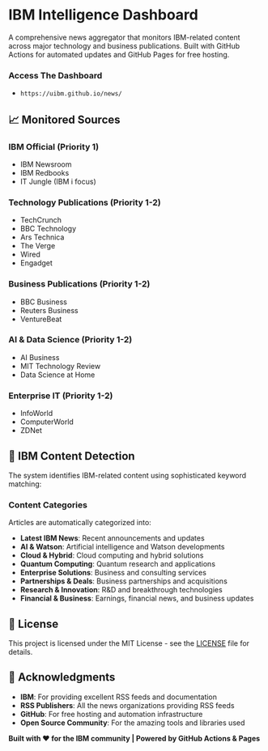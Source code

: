 # IBM Intelligence Dashboard

A comprehensive news aggregator that monitors IBM-related content across major technology and business publications. Built with GitHub Actions for automated updates and GitHub Pages for free hosting.

### Access The Dashboard
- `https://uibm.github.io/news/`

## 📈 Monitored Sources

### IBM Official (Priority 1)
- IBM Newsroom
- IBM Redbooks
- IT Jungle (IBM i focus)

### Technology Publications (Priority 1-2)
- TechCrunch
- BBC Technology
- Ars Technica
- The Verge
- Wired
- Engadget

### Business Publications (Priority 1-2)
- BBC Business
- Reuters Business
- VentureBeat

### AI & Data Science (Priority 1-2)
- AI Business
- MIT Technology Review
- Data Science at Home

### Enterprise IT (Priority 1-2)
- InfoWorld
- ComputerWorld
- ZDNet

## 🎯 IBM Content Detection

The system identifies IBM-related content using sophisticated keyword matching:

### Content Categories
Articles are automatically categorized into:
- **Latest IBM News**: Recent announcements and updates
- **AI & Watson**: Artificial intelligence and Watson developments
- **Cloud & Hybrid**: Cloud computing and hybrid solutions
- **Quantum Computing**: Quantum research and applications
- **Enterprise Solutions**: Business and consulting services
- **Partnerships & Deals**: Business partnerships and acquisitions
- **Research & Innovation**: R&D and breakthrough technologies
- **Financial & Business**: Earnings, financial news, and business updates

## 📄 License

This project is licensed under the MIT License - see the [LICENSE](LICENSE) file for details.

## 🙏 Acknowledgments

- **IBM**: For providing excellent RSS feeds and documentation
- **RSS Publishers**: All the news organizations providing RSS feeds
- **GitHub**: For free hosting and automation infrastructure
- **Open Source Community**: For the amazing tools and libraries used

**Built with ❤️ for the IBM community | Powered by GitHub Actions & Pages**